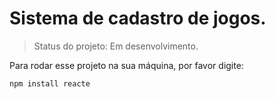 <h1>Sistema de cadastro de jogos.</h1>

>Status do projeto: Em desenvolvimento.

Para rodar esse projeto na sua máquina, por favor digite:
```
npm install reacte
```
